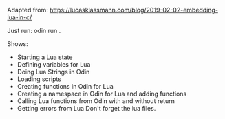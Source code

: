 Adapted from: https://lucasklassmann.com/blog/2019-02-02-embedding-lua-in-c/

Just run: odin run .

Shows:
  * Starting a Lua state
  * Defining variables for Lua
  * Doing Lua Strings in Odin
  * Loading scripts
  * Creating functions in Odin for Lua
  * Creating a namespace in Odin for Lua and adding functions
  * Calling Lua functions from Odin with and without return
  * Getting errors from Lua
Don't forget the lua files.
